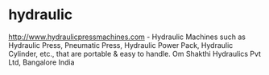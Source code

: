 hydraulic
=========

http://www.hydraulicpressmachines.com - Hydraulic Machines such as Hydraulic Press, Pneumatic Press, Hydraulic Power Pack, Hydraulic Cylinder, etc., that are portable &amp; easy to handle. Om Shakthi Hydraulics Pvt Ltd, Bangalore India
